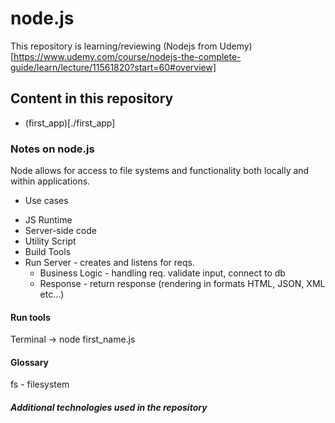 # node.js
This repository is learning/reviewing (Nodejs from Udemy)[https://www.udemy.com/course/nodejs-the-complete-guide/learn/lecture/11561820?start=60#overview]

## Content in this repository
- (first_app)[./first_app]

### Notes on node.js 
Node allows for access to file systems and functionality both locally and within applications. 

- Use cases
* JS Runtime
* Server-side code 
* Utility Script
* Build Tools  
* Run Server - creates and listens for reqs. 
  * Business Logic - handling req. validate input, connect to db 
  * Response  - return response (rendering in formats HTML, JSON, XML etc...)

#### Run tools 
Terminal -> node first_name.js

#### Glossary 
fs - filesystem

##### Additional technologies used in the repository